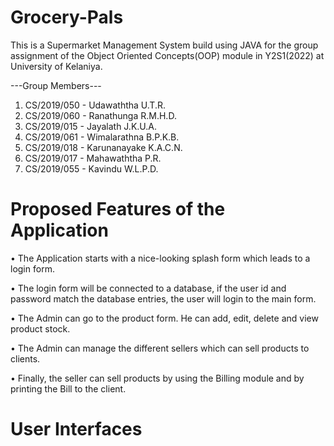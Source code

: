 # Grocery-Pals
This is a Supermarket Management System build using JAVA for the group assignment of the Object Oriented Concepts(OOP) module in Y2S1(2022) at University of Kelaniya.

---Group Members---
1. CS/2019/050 - Udawaththa U.T.R.
2. CS/2019/060 - Ranathunga R.M.H.D.
3. CS/2019/015 - Jayalath J.K.U.A.
4. CS/2019/061 - Wimalarathna B.P.K.B.
5. CS/2019/018 - Karunanayake K.A.C.N.
6. CS/2019/017 - Mahawaththa P.R.
7. CS/2019/055 - Kavindu W.L.P.D.

# Proposed Features of the Application

• The Application starts with a nice-looking splash form which leads to a login form.

• The login form will be connected to a database, if the user id and password match the database entries, the user will login to the main form.

• The Admin can go to the product form. He can add, edit, delete and view product stock.

• The Admin can manage the different sellers which can sell products to clients.

• Finally, the seller can sell products by using the Billing module and by printing the Bill to the client.

# User Interfaces
